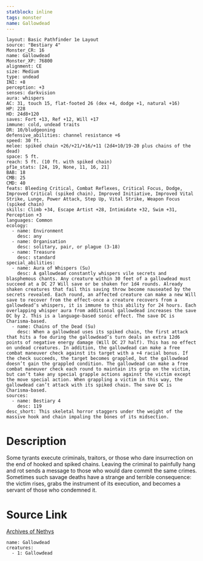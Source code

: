 ```yaml
---
statblock: inline
tags: monster
name: Gallowdead
---
```

```statblock
layout: Basic Pathfinder 1e Layout
source: "Bestiary 4"
Monster_CR: 16
name: Gallowdead
Monster_XP: 76800
alignment: CE
size: Medium
type: undead
INI: +8
perception: +3
senses: darkvision
aura: whispers
AC: 31, touch 15, flat-footed 26 (dex +4, dodge +1, natural +16)
HP: 228
HD: 24d8+120
saves: Fort +13, Ref +12, Will +17
immune: cold, undead traits
DR: 10/bludgeoning
defensive_abilities: channel resistance +6
speed: 30 ft.
melee: spiked chain +26/+21/+16/+11 (2d4+10/19-20 plus chains of the dead)
space: 5 ft.
reach: 5 ft. (10 ft. with spiked chain)
pf1e_stats: [24, 19, None, 11, 16, 21]
BAB: 18
CMB: 25
CMD: 40
feats: Bleeding Critical, Combat Reflexes, Critical Focus, Dodge, Improved Critical (spiked chain), Improved Initiative, Improved Vital Strike, Lunge, Power Attack, Step Up, Vital Strike, Weapon Focus (spiked chain)
skills: Climb +34, Escape Artist +28, Intimidate +32, Swim +31, Perception +3
languages: Common
ecology:
  - name: Environment
    desc: any
  - name: Organisation
    desc: solitary, pair, or plague (3-18)
  - name: Treasure
    desc: standard
special_abilities:
  - name: Aura of Whispers (Su)
    desc: A gallowdead constantly whispers vile secrets and blasphemous chants. Any creature within 30 feet of a gallowdead must succeed at a DC 27 Will save or be shaken for 1d4 rounds. Already shaken creatures that fail this saving throw become nauseated by the secrets revealed. Each round, an affected creature can make a new Will save to recover from the effect-once a creature recovers from a gallowdead’s whispers, it is immune to this ability for 24 hours. Each overlapping whisper aura from additional gallowdead increases the save DC by 2. This is a language-based sonic effect. The save DC is Charisma-based.
  - name: Chains of the Dead (Su)
    desc: When a gallowdead uses its spiked chain, the first attack that hits a foe during the gallowdead’s turn deals an extra 12d6 points of negative energy damage (Will DC 27 half). This has no effect on undead creatures. In addition, the gallowdead can make a free combat maneuver check against its target with a +4 racial bonus. If the check succeeds, the target becomes grappled, but the gallowdead doesn’t gain the grappled condition. The gallowdead can make a free combat maneuver check each round to maintain its grip on the victim, but can’t take any special grapple actions against the victim except the move special action. When grappling a victim in this way, the gallowdead can’t attack with its spiked chain. The save DC is Charisma-based.
sources:
  - name: Bestiary 4
    desc: 119
desc_short: This skeletal horror staggers under the weight of the massive hook and chain impaling the bones of its midsection.
```
# Description
Some tyrants execute criminals, traitors, or those who dare insurrection on the end of hooked and spiked chains. Leaving the criminal to painfully hang and rot sends a message to those who would dare commit the same crimes. Sometimes such savage deaths have a strange and terrible consequence: the victim rises, grabs the instrument of its execution, and becomes a servant of those who condemned it.
# Source Link
[Archives of Nethys](https://aonprd.com/MonsterDisplay.aspx?ItemName=Gallowdead)
```encounter-table
name: Gallowdead
creatures:
  - 1: Gallowdead
```
